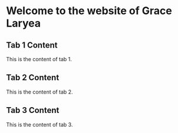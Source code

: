 # Welcome to the website of Grace Laryea
  <div id="About Me">
    <h2>Tab 1 Content</h2>
    <p>This is the content of tab 1.</p>
  </div>
  <div id="Notes">
    <h2>Tab 2 Content</h2>
    <p>This is the content of tab 2.</p>
  </div>
  <div id="Projects">
    <h2>Tab 3 Content</h2>
    <p>This is the content of tab 3.</p>
  </div>
</div>
